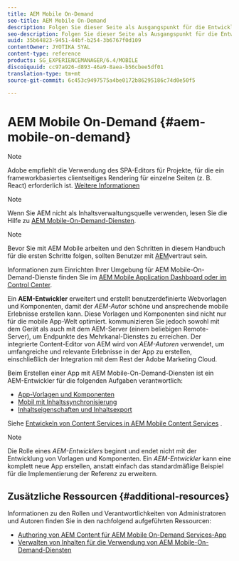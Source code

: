 ```yaml
---
title: AEM Mobile On-Demand
seo-title: AEM Mobile On-Demand
description: Folgen Sie dieser Seite als Ausgangspunkt für die Entwicklung der On-Demand Services-App mit AEM (Adobe Experience Manager). Die Seite behandelt die Themen, die für einen Entwickler einer App relevant sind.
seo-description: Folgen Sie dieser Seite als Ausgangspunkt für die Entwicklung der On-Demand Services-App mit AEM (Adobe Experience Manager). Die Seite behandelt die Themen, die für einen Entwickler einer App relevant sind.
uuid: 35b64823-9451-44bf-b254-3b6767f0d109
contentOwner: JYOTIKA SYAL
content-type: reference
products: SG_EXPERIENCEMANAGER/6.4/MOBILE
discoiquuid: cc97a926-d893-46a9-8aea-b56cbee5df01
translation-type: tm+mt
source-git-commit: 6c453c9497575a4be0172b86295186c74d0e50f5

---
```



# AEM Mobile On-Demand {#aem-mobile-on-demand}

>[!NOTE]
>
>Adobe empfiehlt die Verwendung des SPA-Editors für Projekte, für die ein frameworkbasiertes clientseitiges Rendering für einzelne Seiten (z. B. React) erforderlich ist. [Weitere Informationen](/help/sites-developing/spa-overview.md)

>[!NOTE]
>
>Wenn Sie AEM nicht als Inhaltsverwaltungsquelle verwenden, lesen Sie die Hilfe zu [AEM Mobile-On-Demand-Diensten](https://helpx.adobe.com/digital-publishing-solution/topics.html).

>[!NOTE]
>
>Bevor Sie mit AEM Mobile arbeiten und den Schritten in diesem Handbuch für die ersten Schritte folgen, sollten Benutzer mit [AEM](/help/sites-deploying/deploy.md)vertraut sein.
>
>Informationen zum Einrichten Ihrer Umgebung für AEM Mobile-On-Demand-Dienste finden Sie im [AEM Mobile Application Dashboard oder im Control Center](/help/mobile/mobile-apps-ondemand-application-dashboard.md).

Ein **AEM-Entwickler** erweitert und erstellt benutzerdefinierte Webvorlagen und Komponenten, damit der *AEM-Autor* schöne und ansprechende mobile Erlebnisse erstellen kann. Diese Vorlagen und Komponenten sind nicht nur für die mobile App-Welt optimiert. kommunizieren Sie jedoch sowohl mit dem Gerät als auch mit dem AEM-Server (einem beliebigen Remote-Server), um Endpunkte des Mehrkanal-Dienstes zu erreichen. Der integrierte Content-Editor von AEM wird von *AEM-Autoren* verwendet, um umfangreiche und relevante Erlebnisse in der App zu erstellen, einschließlich der Integration mit dem Rest der Adobe Marketing Cloud.

Beim Erstellen einer App mit AEM Mobile-On-Demand-Diensten ist ein AEM-Entwickler für die folgenden Aufgaben verantwortlich:

* [App-Vorlagen und Komponenten](/help/mobile/app-templates-and-components1.md)
* [Mobil mit Inhaltssynchronisierung](/help/mobile/mobile-ondemand-contentsync.md)
* [Inhaltseigenschaften und Inhaltsexport](/help/mobile/on-demand-content-properties-exporting.md)

Siehe [Entwickeln von Content Services in AEM Mobile Content Services](/help/mobile/developing-content-services.md) .

>[!NOTE]
>
>Die Rolle eines *AEM-Entwicklers* beginnt und endet nicht mit der Entwicklung von Vorlagen und Komponenten. Ein *AEM-Entwickler* kann eine komplett neue App erstellen, anstatt einfach das standardmäßige Beispiel für die Implementierung der Referenz zu erweitern.

## Zusätzliche Ressourcen {#additional-resources}

Informationen zu den Rollen und Verantwortlichkeiten von Administratoren und Autoren finden Sie in den nachfolgend aufgeführten Ressourcen:

* [Authoring von AEM Content für AEM Mobile On-Demand Services-App](/help/mobile/mobile-apps-ondemand.md)
* [Verwalten von Inhalten für die Verwendung von AEM Mobile-On-Demand-Diensten](/help/mobile/aem-mobile.md)

